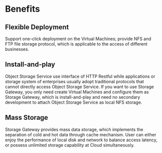 # Benefits

## Flexible Deployment

Support one-click deployment on the Virtual Machines; provide NFS and FTP file storage protocol, which is applicable to the access of different businesses.

## Install-and-play

Object Storage Service use interface of HTTP Restful while applications or storage system of enterprises usually adopt traditional protocols that cannot directly access Object Storage Service. If you want to use Storage Gateway, you only need create Virtual Machines and configure them as Storage Gateway, which is install-and-play and need no secondary development to attach Object Storage Service as local NFS storage.

## Mass Storage

Storage Gateway provides mass data storage, which implements the separation of cold and hot data through cache mechanism. User can either enjoy the performance of local disk and network to balance access latency, or possess unlimited storage capability at Cloud simultaneously. 

